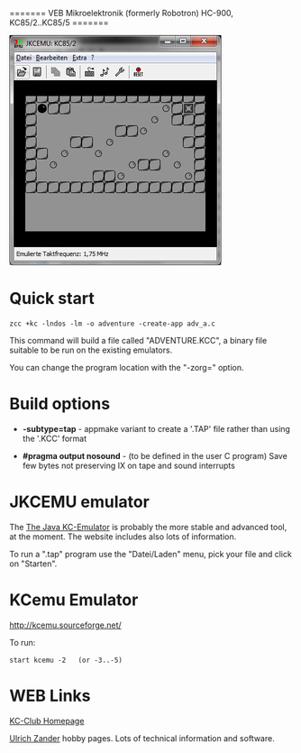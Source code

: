 ======= VEB Mikroelektronik (formerly Robotron) HC-900, KC85/2..KC85/5 =======


![](images/platform/dstar-kc.jpg)

# Quick start

    zcc +kc -lndos -lm -o adventure -create-app adv_a.c


This command will build a file called "ADVENTURE.KCC", a binary file suitable to be run on the existing emulators.

You can change the program location with the "-zorg=" option.



# Build options


*  **-subtype=tap**  -  appmake variant to create a '.TAP' file rather than using the '.KCC' format

*  **#pragma output nosound**  -  (to be defined in the user C program) Save few bytes not preserving IX on tape and sound interrupts


# JKCEMU emulator

The [The Java KC-Emulator](http://www.jens-mueller.org/jkcemu/) is probably the more stable and advanced tool, at the moment.     The website includes also lots of information.

To run a ".tap" program use the "Datei/Laden" menu, pick your file and click on "Starten".



# KCemu Emulator

http://kcemu.sourceforge.net/

To run:

    start kcemu -2   (or -3..-5)


# WEB Links


[KC-Club Homepage](https///www.iee.et.tu-dresden.de/~kc-club/)

[Ulrich Zander](http://www.sax.de/~zander/index2h.html) hobby pages.   Lots of technical information and software.


